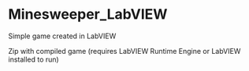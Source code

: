 # Minesweeper_LabVIEW
Simple game created in LabVIEW

Zip with compiled game (requires LabVIEW Runtime Engine or LabVIEW installed to run)
